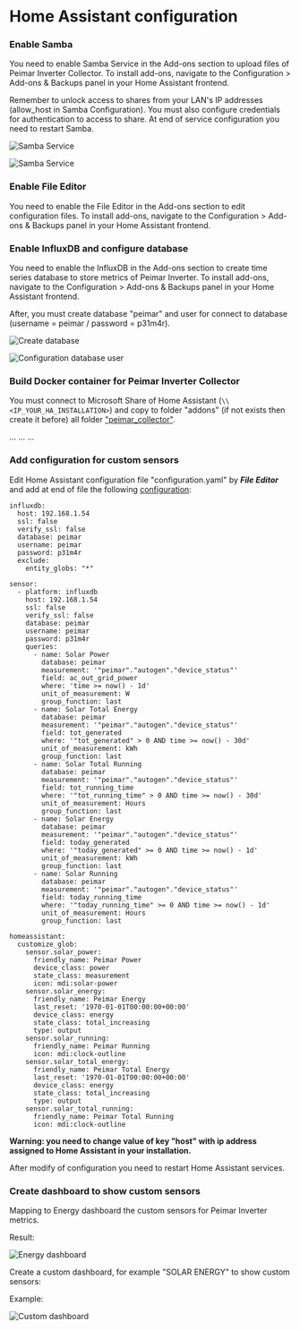 # Home Assistant configuration

### Enable Samba

You need to enable Samba Service in the Add-ons section to upload files of Peimar Inverter Collector. To install add-ons, navigate to the Configuration > Add-ons & Backups panel in your Home Assistant frontend.

Remember to unlock access to shares from your LAN's IP addresses (allow_host in Samba Configuration). You must also configure credentials for authentication to access to share.
At end of service configuration you need to restart Samba.

![Samba Service](https://github.com/cislow970/raspberry-solar-mon/blob/main/home_assistant/images/ha01.png)

![Samba Service](https://github.com/cislow970/raspberry-solar-mon/blob/main/home_assistant/images/ha02.png)

### Enable File Editor

You need to enable the File Editor in the Add-ons section to edit configuration files. To install add-ons, navigate to the Configuration > Add-ons & Backups panel in your Home Assistant frontend.

### Enable InfluxDB and configure database

You need to enable the InfluxDB in the Add-ons section to create time series database to store metrics of Peimar Inverter. To install add-ons, navigate to the Configuration > Add-ons & Backups panel in your Home Assistant frontend.

After, you must create database "peimar" and user for connect to database (username = peimar / password = p31m4r).

![Create database](https://github.com/cislow970/raspberry-solar-mon/blob/main/home_assistant/images/ha05.png)

![Configuration database user](https://github.com/cislow970/raspberry-solar-mon/blob/main/home_assistant/images/ha06.png)

### Build Docker container for Peimar Inverter Collector

You must connect to Microsoft Share of Home Assistant (```\\<IP_YOUR_HA_INSTALLATION>```) and copy to folder "addons" (if not exists then create it before) all folder ["peimar_collector"](https://github.com/cislow970/raspberry-solar-mon/blob/main/home_assistant/addons/peimar_collector).

...
...
...



### Add configuration for custom sensors

Edit Home Assistant configuration file "configuration.yaml" by ***File Editor*** and add at end of file the following [configuration](https://github.com/cislow970/raspberry-solar-mon/blob/main/home_assistant/config/configuration.yaml):


```
influxdb:
  host: 192.168.1.54
  ssl: false
  verify_ssl: false
  database: peimar
  username: peimar
  password: p31m4r
  exclude:
    entity_globs: "*"

sensor:
  - platform: influxdb
    host: 192.168.1.54
    ssl: false
    verify_ssl: false
    database: peimar
    username: peimar
    password: p31m4r
    queries:
      - name: Solar Power
        database: peimar
        measurement: '"peimar"."autogen"."device_status"'
        field: ac_out_grid_power
        where: 'time >= now() - 1d'
        unit_of_measurement: W
        group_function: last
      - name: Solar Total Energy
        database: peimar
        measurement: '"peimar"."autogen"."device_status"'
        field: tot_generated
        where: '"tot_generated" > 0 AND time >= now() - 30d'
        unit_of_measurement: kWh
        group_function: last
      - name: Solar Total Running
        database: peimar
        measurement: '"peimar"."autogen"."device_status"'
        field: tot_running_time
        where: '"tot_running_time" > 0 AND time >= now() - 30d'
        unit_of_measurement: Hours
        group_function: last
      - name: Solar Energy
        database: peimar
        measurement: '"peimar"."autogen"."device_status"'
        field: today_generated
        where: '"today_generated" >= 0 AND time >= now() - 1d'
        unit_of_measurement: kWh
        group_function: last
      - name: Solar Running
        database: peimar
        measurement: '"peimar"."autogen"."device_status"'
        field: today_running_time
        where: '"today_running_time" >= 0 AND time >= now() - 1d'
        unit_of_measurement: Hours
        group_function: last

homeassistant:
  customize_glob:
    sensor.solar_power:
      friendly_name: Peimar Power
      device_class: power
      state_class: measurement
      icon: mdi:solar-power
    sensor.solar_energy:
      friendly_name: Peimar Energy
      last_reset: '1970-01-01T00:00:00+00:00'
      device_class: energy
      state_class: total_increasing
      type: output
    sensor.solar_running:
      friendly_name: Peimar Running
      icon: mdi:clock-outline
    sensor.solar_total_energy:
      friendly_name: Peimar Total Energy
      last_reset: '1970-01-01T00:00:00+00:00'
      device_class: energy
      state_class: total_increasing
      type: output
    sensor.solar_total_running:
      friendly_name: Peimar Total Running
      icon: mdi:clock-outline
```

**Warning: you need to change value of key "host" with ip address assigned to Home Assistant in your installation.**

After modify of configuration you need to restart Home Assistant services.

### Create dashboard to show custom sensors

Mapping to Energy dashboard the custom sensors for Peimar Inverter metrics.

Result:

![Energy dashboard](https://github.com/cislow970/raspberry-solar-mon/blob/main/home_assistant/images/ha12.png)

Create a custom dashboard, for example "SOLAR ENERGY" to show custom sensors:

Example:

![Custom dashboard](https://github.com/cislow970/raspberry-solar-mon/blob/main/home_assistant/images/ha11.png)

